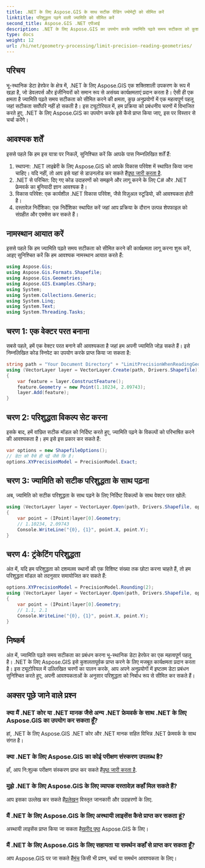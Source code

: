 ```yaml
---
title: .NET के लिए Aspose.GIS के साथ सटीक रीडिंग ज्योमेट्री को सीमित करें
linktitle: परिशुद्धता पढ़ने वाली ज्यामिति को सीमित करें
second_title: Aspose.GIS .NET एपीआई
description: .NET के लिए Aspose.GIS का उपयोग करके ज्यामिति पढ़ते समय सटीकता को कुशलतापूर्वक प्रबंधित करना सीखें। इष्टतम डेटा प्रबंधन के लिए हमारी चरण-दर-चरण मार्गदर्शिका का पालन करें।
type: docs
weight: 12
url: /hi/net/geometry-processing/limit-precision-reading-geometries/
---
```

## परिचय
भू-स्थानिक डेटा हेरफेर के क्षेत्र में, .NET के लिए Aspose.GIS एक शक्तिशाली उपकरण के रूप में खड़ा है, जो डेवलपर्स और इंजीनियरों को समान रूप से असंख्य कार्यक्षमताएं प्रदान करता है। ऐसी ही एक क्षमता है ज्यामिति पढ़ते समय सटीकता को सीमित करने की क्षमता, कुछ अनुप्रयोगों में एक महत्वपूर्ण पहलू जहां सटीकता सर्वोपरि नहीं हो सकती है। इस ट्यूटोरियल में, हम प्रक्रिया को प्रबंधनीय चरणों में विभाजित करते हुए, .NET के लिए Aspose.GIS का उपयोग करके इसे कैसे प्राप्त किया जाए, इस पर विस्तार से चर्चा करेंगे।
## आवश्यक शर्तें
इससे पहले कि हम इस यात्रा पर निकलें, सुनिश्चित करें कि आपके पास निम्नलिखित शर्तें हैं:
1.  स्थापना: .NET लाइब्रेरी के लिए Aspose.GIS को आपके विकास परिवेश में स्थापित किया जाना चाहिए। यदि नहीं, तो आप इसे यहां से डाउनलोड कर सकते हैं[पृष्ठ जारी करता है](https://releases.aspose.com/gis/net/).
2. .NET से परिचित: दिए गए कोड उदाहरणों को समझने और लागू करने के लिए C# और .NET फ्रेमवर्क का बुनियादी ज्ञान आवश्यक है।
3. विकास परिवेश: एक कार्यशील .NET विकास परिवेश, जैसे विज़ुअल स्टूडियो, की आवश्यकता होती है।
4. दस्तावेज़ निर्देशिका: एक निर्देशिका स्थापित करें जहां आप प्रक्रिया के दौरान उत्पन्न शेपफाइल को संग्रहीत और एक्सेस कर सकते हैं।

## नामस्थान आयात करें
इससे पहले कि हम ज्यामिति पढ़ते समय सटीकता को सीमित करने की कार्यक्षमता लागू करना शुरू करें, आइए सुनिश्चित करें कि हम आवश्यक नामस्थान आयात करते हैं:
```csharp
using Aspose.Gis;
using Aspose.Gis.Formats.Shapefile;
using Aspose.Gis.Geometries;
using Aspose.GIS.Examples.CSharp;
using System;
using System.Collections.Generic;
using System.Linq;
using System.Text;
using System.Threading.Tasks;
```

## चरण 1: एक वेक्टर परत बनाना
सबसे पहले, हमें एक वेक्टर परत बनाने की आवश्यकता है जहां हम अपनी ज्यामिति जोड़ सकते हैं। इसे निम्नलिखित कोड स्निपेट का उपयोग करके प्राप्त किया जा सकता है:
```csharp
string path = "Your Document Directory" + "LimitPrecisionWhenReadingGeometries_out.shp";
using (VectorLayer layer = VectorLayer.Create(path, Drivers.Shapefile))
{
	var feature = layer.ConstructFeature();
	feature.Geometry = new Point(1.10234, 2.09743);
	layer.Add(feature);
}
```
## चरण 2: परिशुद्धता विकल्प सेट करना
इसके बाद, हमें वांछित सटीक मॉडल को निर्दिष्ट करते हुए, ज्यामिति पढ़ने के विकल्पों को परिभाषित करने की आवश्यकता है। हम इसे इस प्रकार कर सकते हैं:
```csharp
var options = new ShapefileOptions();
// डेटा को वैसे ही पढ़ें जैसे कि है।
options.XYPrecisionModel = PrecisionModel.Exact;
```
## चरण 3: ज्यामिति को सटीक परिशुद्धता के साथ पढ़ना
अब, ज्यामिति को सटीक परिशुद्धता के साथ पढ़ने के लिए निर्दिष्ट विकल्पों के साथ वेक्टर परत खोलें:
```csharp
using (VectorLayer layer = VectorLayer.Open(path, Drivers.Shapefile, options))
{
	var point = (IPoint)layer[0].Geometry;
	// 1.10234, 2.09743
	Console.WriteLine("{0}, {1}", point.X, point.Y);
}
```
## चरण 4: ट्रंकेटिंग परिशुद्धता
अंत में, यदि हम परिशुद्धता को दशमलव स्थानों की एक विशिष्ट संख्या तक छोटा करना चाहते हैं, तो हम परिशुद्धता मॉडल को तदनुसार समायोजित कर सकते हैं:
```csharp
options.XYPrecisionModel = PrecisionModel.Rounding(2);
using (VectorLayer layer = VectorLayer.Open(path, Drivers.Shapefile, options))
{
	var point = (IPoint)layer[0].Geometry;
	// 1.1, 2.1
	Console.WriteLine("{0}, {1}", point.X, point.Y);
}
```

## निष्कर्ष
अंत में, ज्यामिति पढ़ते समय सटीकता का प्रबंधन करना भू-स्थानिक डेटा हेरफेर का एक महत्वपूर्ण पहलू है। .NET के लिए Aspose.GIS इसे कुशलतापूर्वक प्राप्त करने के लिए मजबूत कार्यक्षमता प्रदान करता है। इस ट्यूटोरियल में उल्लिखित चरणों का पालन करके, आप अपने अनुप्रयोगों में इष्टतम डेटा प्रबंधन सुनिश्चित करते हुए, अपनी आवश्यकताओं के अनुसार परिशुद्धता को निर्बाध रूप से सीमित कर सकते हैं।
## अक्सर पूछे जाने वाले प्रश्न
### क्या मैं .NET कोर या .NET मानक जैसे अन्य .NET फ्रेमवर्क के साथ .NET के लिए Aspose.GIS का उपयोग कर सकता हूँ?
हां, .NET के लिए Aspose.GIS .NET कोर और .NET मानक सहित विभिन्न .NET फ्रेमवर्क के साथ संगत है।
### क्या .NET के लिए Aspose.GIS का कोई परीक्षण संस्करण उपलब्ध है?
 हाँ, आप नि:शुल्क परीक्षण संस्करण प्राप्त कर सकते हैं[पृष्ठ जारी करता है](https://releases.aspose.com/).
### मुझे .NET के लिए Aspose.GIS के लिए व्यापक दस्तावेज़ कहाँ मिल सकते हैं?
 आप इसका उल्लेख कर सकते हैं[प्रलेखन](https://reference.aspose.com/gis/net/) विस्तृत जानकारी और उदाहरणों के लिए.
### मैं .NET के लिए Aspose.GIS के लिए अस्थायी लाइसेंस कैसे प्राप्त कर सकता हूं?
 अस्थायी लाइसेंस प्राप्त किया जा सकता है[खरीद पृष्ठ](https://purchase.aspose.com/temporary-license/) Aspose.GIS के लिए।
### मैं .NET के लिए Aspose.GIS के लिए सहायता या समर्थन कहाँ से प्राप्त कर सकता हूँ?
 आप Aspose.GIS पर जा सकते हैं[मंच](https://forum.aspose.com/c/gis/33) किसी भी प्रश्न, चर्चा या समर्थन आवश्यकता के लिए।